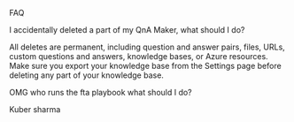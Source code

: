 FAQ 

 
I accidentally deleted a part of my QnA Maker, what should I do? 

All deletes are permanent, including question and answer pairs, files, URLs, custom questions and answers, knowledge bases, or Azure resources. Make sure you export your knowledge base from the Settings page before deleting any part of your knowledge base. 

 

OMG who runs the fta playbook what should I do? 

Kuber sharma 
